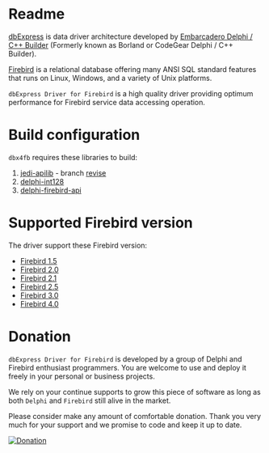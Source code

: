 # Readme

[dbExpress](https://en.wikipedia.org/wiki/DbExpress) is data driver architecture developed by [Embarcadero Delphi / C++ Builder](http://www.embarcadero.com/products/application-development) (Formerly known as Borland or CodeGear Delphi / C++ Builder).

[Firebird](http://www.firebirdsql.org/) is a relational database offering many ANSI SQL standard features that runs on Linux, Windows, and a variety of Unix platforms.

`dbExpress Driver for Firebird` is a high quality driver providing optimum performance for Firebird service data accessing operation.

# Build configuration

`dbx4fb` requires these libraries to build:

1. [jedi-apilib](https://github.com/ccy/jedi-apilib) - branch [revise](https://github.com/ccy/jedi-apilib/tree/revise)
2. [delphi-int128](https://github.com/eStreamSoftware/delphi-int128)
3. [delphi-firebird-api](https://github.com/ccy/delphi-firebird-api)

# Supported Firebird version

The driver support these Firebird version:

- [Firebird 1.5](https://firebirdsql.org/en/firebird-1-5/)
- [Firebird 2.0](https://firebirdsql.org/en/firebird-2-0/)
- [Firebird 2.1](https://firebirdsql.org/en/firebird-2-1/)
- [Firebird 2.5](https://firebirdsql.org/en/firebird-2-5/)
- [Firebird 3.0](https://firebirdsql.org/en/firebird-3-0/)
- [Firebird 4.0](https://firebirdsql.org/en/firebird-4-0/)

# Donation

`dbExpress Driver for Firebird` is developed by a group of Delphi and Firebird enthusiast programmers.  You are welcome to use and deploy it freely in your personal or business projects.

We rely on your continue supports to grow this piece of software as long as both `Delphi` and `Firebird` still alive in the market.

Please consider make any amount of comfortable donation.  Thank you very much for your support and we promise to code and keep it up to date.

<a href="https://www.paypal.com/cgi-bin/webscr?cmd=_s-xclick&hosted_button_id=LN58ET587PSQY" target="_blank">![Donation](https://www.paypal.com/en_US/i/btn/btn_donateCC_LG.gif "Donation")</a>